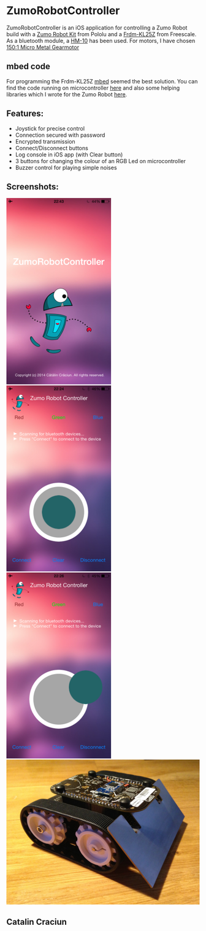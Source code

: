 ZumoRobotController
===================

ZumoRobotController is an iOS application for controlling a Zumo Robot build with a [Zumo Robot Kit](http://www.pololu.com/product/2505) from Pololu and a [Frdm-KL25Z](http://www.freescale.com/webapp/sps/site/prod_summary.jsp?code=FRDM-KL25Z) from Freescale. As a bluetooth module, a [HM-10](http://imall.iteadstudio.com/im130614001.html) has been used. For motors, I have chosen [150:1 Micro Metal Gearmotor](http://www.pololu.com/product/1097)

mbed code
---------
For programming the Frdm-KL25Z [mbed](https://mbed.org) seemed the best solution. You can find the code running on microcontroller [here](http://developer.mbed.org/users/catalincraciun7/code/ZumoRobotBluetoothControlled/) and also some helping libraries which I wrote for the Zumo Robot [here](http://developer.mbed.org/users/catalincraciun7/code/ZumoRobotUtilities/).

Features:
---------
- Joystick for precise control
- Connection secured with password
- Encrypted transmission
- Connect/Disconnect buttons
- Log console in iOS app (with Clear button)
- 3 buttons for changing the colour of an RGB Led on microcontroller
- Buzzer control for playing simple noises

Screenshots:
------------
<img alt="App Screenshot 1" src="https://raw.githubusercontent.com/catalincraciun/ZumoRobotController/master/Photos/appScreenshot1.png" width="273">
&nbsp;&nbsp;
<img alt="App Screenshot 2" src="https://raw.githubusercontent.com/catalincraciun/ZumoRobotController/master/Photos/appScreenshot2.png" width="273">
&nbsp;&nbsp;
<img alt="App Screenshot 3" src="https://raw.githubusercontent.com/catalincraciun/ZumoRobotController/master/Photos/appScreenshot3.png" width="273">
<img alt="Robot" src="https://raw.githubusercontent.com/catalincraciun/ZumoRobotController/master/Photos/robot.png">

Catalin Craciun
---------------
